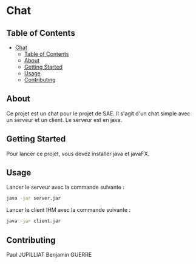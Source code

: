 # Chat

## Table of Contents

- [Chat](#chat)
  - [Table of Contents](#table-of-contents)
  - [About ](#about-)
  - [Getting Started ](#getting-started-)
  - [Usage ](#usage-)
  - [Contributing ](#contributing-)

## About <a name = "about"></a>

Ce projet est un chat pour le projet de SAE. Il s'agit d'un chat simple avec un serveur et un client. Le serveur est en java.

## Getting Started <a name = "getting_started"></a>

Pour lancer ce projet, vous devez installer java et javaFX.

## Usage <a name = "usage"></a>

Lancer le  serveur avec la commande suivante :

```bash
java -jar server.jar
```

Lancer le client IHM avec la commande suivante :

```bash
java -jar client.jar
```

## Contributing <a name = "contributor"></a>
Paul JUPILLIAT
Benjamin GUERRE
